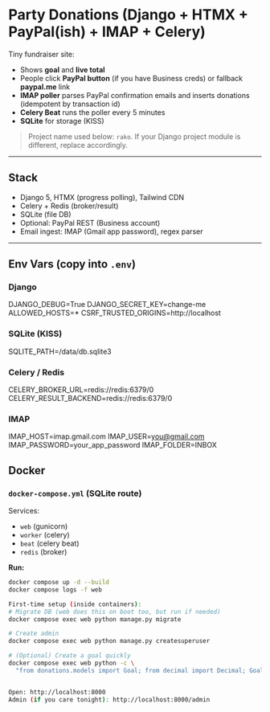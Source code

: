 # Party Donations (Django + HTMX + PayPal(ish) + IMAP + Celery)

Tiny fundraiser site:
- Shows **goal** and **live total**
- People click **PayPal button** (if you have Business creds) or fallback **paypal.me** link
- **IMAP poller** parses PayPal confirmation emails and inserts donations (idempotent by transaction id)
- **Celery Beat** runs the poller every 5 minutes
- **SQLite** for storage (KISS)

> Project name used below: `rako`. If your Django project module is different, replace accordingly.

---

## Stack

- Django 5, HTMX (progress polling), Tailwind CDN
- Celery + Redis (broker/result)
- SQLite (file DB)
- Optional: PayPal REST (Business account)
- Email ingest: IMAP (Gmail app password), regex parser

---

## Env Vars (copy into `.env`)

### Django
DJANGO_DEBUG=True
DJANGO_SECRET_KEY=change-me
ALLOWED_HOSTS=*
CSRF_TRUSTED_ORIGINS=http://localhost

### SQLite (KISS)
SQLITE_PATH=/data/db.sqlite3

### Celery / Redis
CELERY_BROKER_URL=redis://redis:6379/0
CELERY_RESULT_BACKEND=redis://redis:6379/0

### IMAP

IMAP_HOST=imap.gmail.com
IMAP_USER=you@gmail.com
IMAP_PASSWORD=your_app_password
IMAP_FOLDER=INBOX


## Docker

### `docker-compose.yml` (SQLite route)

Services:
- `web` (gunicorn)
- `worker` (celery)
- `beat` (celery beat)
- `redis` (broker)

**Run:**
```bash
docker compose up -d --build
docker compose logs -f web

First-time setup (inside containers):
# Migrate DB (web does this on boot too, but run if needed)
docker compose exec web python manage.py migrate

# Create admin
docker compose exec web python manage.py createsuperuser

# (Optional) Create a goal quickly
docker compose exec web python -c \
  "from donations.models import Goal; from decimal import Decimal; Goal.objects.create(title='DJ Spritgeld', target_amount=Decimal('250'))"


Open: http://localhost:8000
Admin (if you care tonight): http://localhost:8000/admin
